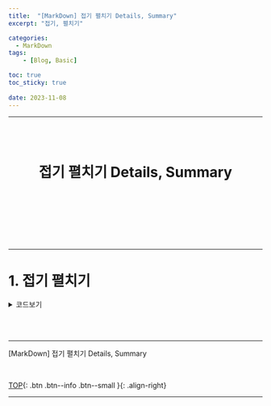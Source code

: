 ```yaml
---
title:  "[MarkDown] 접기 펼치기 Details, Summary"
excerpt: "접기, 펼치기"

categories:
  - MarkDown
tags:
    - [Blog, Basic]

toc: true
toc_sticky: true
 
date: 2023-11-08
---
```

- - -
<br><br>

<center><H1> 접기 펼치기  Details, Summary </H1></center>

<br><br><br><br><br><br>
- - - 

# 1. 접기 펼치기

<details>
<summary>코드보기</summary>

<!-- summary 아래 한칸 공백 두어야함 -->
<div class="notice--primary" markdown="1"> 

```markdown 
  <details>
  <summary>코드보기</summary>

  <!-- summary 아래 한칸 공백 두어야함 -->
  접은 내용
  </details>
```
</div>
</details>

<br><br>
- - - 

[MarkDown] 접기 펼치기 Details, Summary

<br>

[TOP](#){: .btn .btn--info .btn--small }{: .align-right}
<br>
- - -

